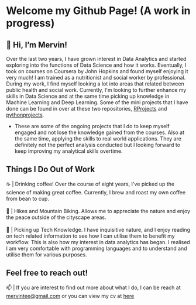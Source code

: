# Welcome my Github Page! (A work in progress)

## 👋 Hi, I’m Mervin!
Over the last two years, I have grown interest in Data Analytics and started exploring into the functions of Data Science and how it works. Eventually, I took on courses on Coursera by John Hopkins and found myself enjoying it very much! I am trained as a nutritionist and social worker by professional. During my work, I find myself looking a lot into areas that related between public health and social work. Currently, I'm looking to further enhance my skills in Data Science and at the same time picking up knowledge in Machine Learning and Deep Learning. Some of the mini projects that I have done can be found in over at these two repositories, [RProjects](https://github.com/meRveet/RProjects) and [pythonprojects](https://github.com/meRveet/pythonprojects). 

* These are some of the ongoing projects that I do to keep myself engaged and not lose the knowledge gained from the courses. Also at the same time, applying the skills to real world applications. They are definitely not the perfect analysis conducted but I looking forward to keep improving my analytical skills overtime. 

## Things I Do Out of Work
☕️ | Drinking coffee! Over the course of eight years, I've picked up the science of making great coffee. Currently, I brew and roast my own coffee from bean to cup. <br><br>
🚵 | Hikes and Mountain Biking. Allows me to appreciate the nature and enjoy the peace outside of the cityscape areas.  <br><br>
📖 | Picking up Tech Knowledge. I have inquisitive nature, and I enjoy reading on tech related information to see how I can utilise them to benefit my workflow. This is also how my interest in data analytics has began. I realised I am very comfortable with programming languages and to understand and utilise them for various purposes. <br>

## Feel free to reach out!
📫 | If you are interest to find out more about what I do, I can be reach at mervintee@gmail.com or you can view my cv at [here](https://github.com/merveet-personalprojects/CV/raw/master/Mervin%20Tee%20Resume.pdf)

<!---
meRveet/meRveet is a ✨ special ✨ repository because its `README.md` (this file) appears on your GitHub profile.
You can click the Preview link to take a look at your changes.
--->
